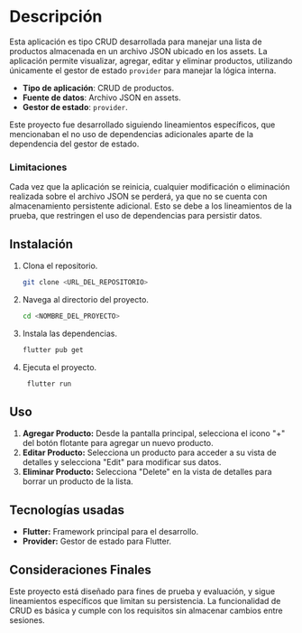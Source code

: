 # Descripción
Esta aplicación es tipo CRUD desarrollada para manejar una lista de productos almacenada en un archivo JSON ubicado en los assets. La aplicación permite visualizar, agregar, editar y eliminar productos, utilizando únicamente el gestor de estado `provider` para manejar la lógica interna.

- **Tipo de aplicación**: CRUD de productos.
- **Fuente de datos**: Archivo JSON en assets.
- **Gestor de estado**: `provider`.

Este proyecto fue desarrollado siguiendo lineamientos específicos, que mencionaban el no uso de dependencias adicionales aparte de la dependencia del gestor de estado.

### Limitaciones

Cada vez que la aplicación se reinicia, cualquier modificación o eliminación realizada sobre el archivo JSON se perderá, ya que no se cuenta con almacenamiento persistente adicional. Esto se debe a los lineamientos de la prueba, que restringen el uso de dependencias para persistir datos.

## Instalación

1. Clona el repositorio.
   ```bash
   git clone <URL_DEL_REPOSITORIO>
   ```
2. Navega al directorio del proyecto.
    ```bash
    cd <NOMBRE_DEL_PROYECTO>
    ```
3. Instala las dependencias.
   ```bash
   flutter pub get
   ```
4. Ejecuta el proyecto.
   ```bash
    flutter run
    ```

## Uso
1. **Agregar Producto:** Desde la pantalla principal, selecciona el icono "+" del botón flotante para agregar un nuevo producto.
2. **Editar Producto:** Selecciona un producto para acceder a su vista de detalles y selecciona "Edit" para modificar sus datos.
3. **Eliminar Producto:** Selecciona "Delete" en la vista de detalles para borrar un producto de la lista.


## Tecnologías usadas
- **Flutter:** Framework principal para el desarrollo.
- **Provider:** Gestor de estado para Flutter.

## Consideraciones Finales
Este proyecto está diseñado para fines de prueba y evaluación, y sigue lineamientos específicos que limitan su persistencia. La funcionalidad de CRUD es básica y cumple con los requisitos sin almacenar cambios entre sesiones.